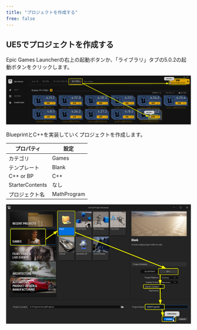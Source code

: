 ```yaml
---
title: "プロジェクトを作成する"
free: false
---
```


## UE5でプロジェクトを作成する

Epic Games Launcherの右上の起動ボタンか、「ライブラリ」タブの5.0.2の起動ボタンをクリックします。

![](/images/books/book-ue5_mathematical_programming/chap_01_create_project/2022-07-03-18-37-49.png)

BlueprintとC++を実装していくプロジェクトを作成します。

| プロパティ      | 設定   |
| --------------- | ------ |
| カテゴリ        | Games  |
| テンプレート    | Blank  |
| C++ or BP       | C++    |
| StarterContents | なし   |
| プロジェクト名  | MathProgram |

![](/images/books/book-ue5_mathematical_programming/chap_01_create_project/2022-07-09-17-24-20.png)

